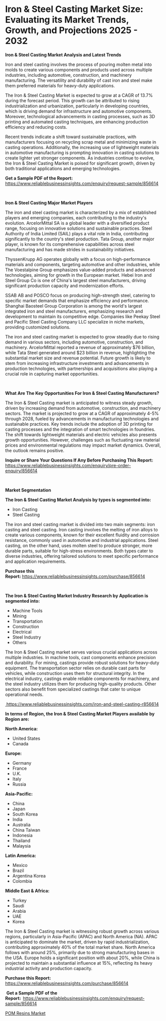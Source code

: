 <p><h1>Iron & Steel Casting Market Size: Evaluating its Market Trends, Growth, and Projections 2025 - 2032</h1></p><p><strong>Iron & Steel Casting Market Analysis and Latest Trends</strong></p>
<p><p>Iron and steel casting involves the process of pouring molten metal into molds to create various components and products used across multiple industries, including automotive, construction, and machinery manufacturing. The versatility and durability of cast iron and steel make them preferred materials for heavy-duty applications.</p><p>The Iron & Steel Casting Market is expected to grow at a CAGR of 13.7% during the forecast period. This growth can be attributed to rising industrialization and urbanization, particularly in developing countries, which is driving demand for infrastructure and automotive components. Moreover, technological advancements in casting processes, such as 3D printing and automated casting techniques, are enhancing production efficiency and reducing costs.</p><p>Recent trends indicate a shift toward sustainable practices, with manufacturers focusing on recycling scrap metal and minimizing waste in casting operations. Additionally, the increasing use of lightweight materials in automotive manufacturing is prompting innovation in casting solutions to create lighter yet stronger components. As industries continue to evolve, the Iron & Steel Casting Market is poised for significant growth, driven by both traditional applications and emerging technologies.</p></p>
<p><strong>Get a Sample PDF of the Report:&nbsp;</strong> <a href="https://www.reliablebusinessinsights.com/enquiry/request-sample/856614?utm_campaign=3035&utm_medium=2&utm_source=Github&utm_content=ia&utm_term=31032025&utm_id=iron-steel-casting">https://www.reliablebusinessinsights.com/enquiry/request-sample/856614</a></p>
<p>&nbsp;</p>
<p><strong>Iron & Steel Casting Major Market Players</strong></p>
<p><p>The iron and steel casting market is characterized by a mix of established players and emerging companies, each contributing to the industry's evolution. ArcelorMittal SA is a global leader with a diversified product range, focusing on innovative solutions and sustainable practices. Steel Authority of India Limited (SAIL) plays a vital role in India, contributing significantly to the country's steel production. Tata Group, another major player, is known for its comprehensive capabilities across steel manufacturing and has made strides in sustainability initiatives.</p><p>ThyssenKrupp AG operates globally with a focus on high-performance materials and components, targeting automotive and other industries, while The Voestalpine Group emphasizes value-added products and advanced technologies, aiming for growth in the European market. Hebei Iron and Steel Group Co is one of China's largest steel manufacturers, driving significant production capacity and modernization efforts.</p><p>SSAB AB and POSCO focus on producing high-strength steel, catering to specific market demands that emphasize efficiency and performance. Shanghai Baosteel Group Corporation is among the world's largest integrated iron and steel manufacturers, emphasizing research and development to maintain its competitive edge. Companies like Peekay Steel and Pacific Steel Casting Company LLC specialize in niche markets, providing customized solutions.</p><p>The iron and steel casting market is expected to grow steadily due to rising demand in various sectors, including automotive, construction, and machinery. ArcelorMittal reported a revenue of approximately $76 billion, while Tata Steel generated around $23 billion in revenue, highlighting the substantial market size and revenue potential. Future growth is likely to stem from increasing infrastructure investments and advancements in production technologies, with partnerships and acquisitions also playing a crucial role in capturing market opportunities.</p></p>
<p>&nbsp;</p>
<p><strong>What Are The Key Opportunities For Iron & Steel Casting Manufacturers?</strong></p>
<p><p>The Iron & Steel Casting market is anticipated to witness steady growth, driven by increasing demand from automotive, construction, and machinery sectors. The market is projected to grow at a CAGR of approximately 4-5% through 2028, fueled by advancements in manufacturing technologies and sustainable practices. Key trends include the adoption of 3D printing for casting processes and the integration of smart technologies in foundries. The shift towards lightweight materials and electric vehicles also presents growth opportunities. However, challenges such as fluctuating raw material prices and environmental regulations may impact market dynamics. Overall, the outlook remains positive.</p></p>
<p><strong>Inquire or Share Your Questions If Any Before Purchasing This Report:</strong> <a href="https://www.reliablebusinessinsights.com/enquiry/pre-order-enquiry/856614?utm_campaign=3035&utm_medium=2&utm_source=Github&utm_content=ia&utm_term=31032025&utm_id=iron-steel-casting">https://www.reliablebusinessinsights.com/enquiry/pre-order-enquiry/856614</a></p>
<p>&nbsp;</p>
<p><strong>Market Segmentation</strong></p>
<p><strong>The Iron & Steel Casting Market Analysis by types is segmented into:</strong></p>
<p><ul><li>Iron Casting</li><li>Steel Casting</li></ul></p>
<p><p>The iron and steel casting market is divided into two main segments: iron casting and steel casting. Iron casting involves the melting of iron alloys to create various components, known for their excellent fluidity and corrosion resistance, commonly used in automotive and industrial applications. Steel casting, on the other hand, uses molten steel to produce stronger, more durable parts, suitable for high-stress environments. Both types cater to diverse industries, offering tailored solutions to meet specific performance and application requirements.</p></p>
<p><strong>Purchase this Report:&nbsp;</strong><a href="https://www.reliablebusinessinsights.com/purchase/856614?utm_campaign=3035&utm_medium=2&utm_source=Github&utm_content=ia&utm_term=31032025&utm_id=iron-steel-casting">https://www.reliablebusinessinsights.com/purchase/856614</a></p>
<p>&nbsp;</p>
<p><strong>The Iron & Steel Casting Market Industry Research by Application is segmented into:</strong></p>
<p><ul><li>Machine Tools</li><li>Mining</li><li>Transportation</li><li>Construction</li><li>Electrical</li><li>Steel Industry</li><li>Others</li></ul></p>
<p><p>The Iron & Steel Casting market serves various crucial applications across multiple industries. In machine tools, cast components enhance precision and durability. For mining, castings provide robust solutions for heavy-duty equipment. The transportation sector relies on durable cast parts for vehicles, while construction uses them for structural integrity. In the electrical industry, castings enable reliable components for machinery, and the steel industry utilizes them for producing high-quality products. Other sectors also benefit from specialized castings that cater to unique operational needs.</p></p>
<p><a href="https://www.reliablebusinessinsights.com/iron-and-steel-casting-r856614?utm_campaign=3035&utm_medium=2&utm_source=Github&utm_content=ia&utm_term=31032025&utm_id=iron-steel-casting">&nbsp;https://www.reliablebusinessinsights.com/iron-and-steel-casting-r856614</a></p>
<p><strong>In terms of Region, the Iron & Steel Casting Market Players available by Region are:</strong></p>
<p>
    <p> <strong> North America: </strong>
        <ul>
            <li>United States</li>
            <li>Canada</li>
        </ul>
        </p> 
    <p> <strong> Europe: </strong>
        <ul>
            <li>Germany</li>
            <li>France</li>
            <li>U.K.</li>
            <li>Italy</li>
            <li>Russia</li>
        </ul>
        </p> 
    <p> <strong> Asia-Pacific: </strong>
        <ul>
            <li>China</li>
            <li>Japan</li>
            <li>South Korea</li>
            <li>India</li>
            <li>Australia</li>
            <li>China Taiwan</li>
            <li>Indonesia</li>
            <li>Thailand</li>
            <li>Malaysia</li>
        </ul>
        </p> 
    <p> <strong> Latin America: </strong>
        <ul>
            <li>Mexico</li>
            <li>Brazil</li>
            <li>Argentina Korea</li>
            <li>Colombia</li>
        </ul>
        </p> 
    <p> <strong> Middle East & Africa: </strong>
        <ul>
            <li>Turkey</li>
            <li>Saudi</li>
            <li>Arabia</li>
            <li>UAE</li>
            <li>Korea</li>
        </ul>
    </p>
    </p>
<p><p>The Iron & Steel Casting market is witnessing robust growth across various regions, particularly in Asia-Pacific (APAC) and North America (NA). APAC is anticipated to dominate the market, driven by rapid industrialization, contributing approximately 40% of the total market share. North America follows with around 25%, primarily due to strong manufacturing bases in the USA. Europe holds a significant position with about 20%, while China is projected to maintain a substantial influence at 15%, reflecting its heavy industrial activity and production capacity.</p></p>
<p><strong>Purchase this Report: </strong><a href="https://www.reliablebusinessinsights.com/purchase/856614?utm_campaign=3035&utm_medium=2&utm_source=Github&utm_content=ia&utm_term=31032025&utm_id=iron-steel-casting">https://www.reliablebusinessinsights.com/purchase/856614</a></p>
<p>&nbsp;<strong>Get a Sample PDF of the Report:&nbsp;&nbsp;</strong><a href="https://www.reliablebusinessinsights.com/enquiry/request-sample/856614?utm_campaign=3035&utm_medium=2&utm_source=Github&utm_content=ia&utm_term=31032025&utm_id=iron-steel-casting">https://www.reliablebusinessinsights.com/enquiry/request-sample/856614</a></p>
<p><strong></strong></p>
<p><p><a href="https://github.com/saklpelzami95/Market-Research-Report-List-1/blob/main/pom-resins-market.md?utm_campaign=3035&utm_medium=2&utm_source=Github&utm_content=ia&utm_term=31032025&utm_id=iron-steel-casting">POM Resins Market</a></p></p>